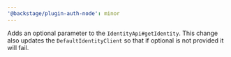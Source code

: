 ```yaml
---
'@backstage/plugin-auth-node': minor
---
```


Adds an optional parameter to the `IdentityApi#getIdentity`. This change also updates the `DefaultIdentityClient` so that if optional is not provided it will fail.
